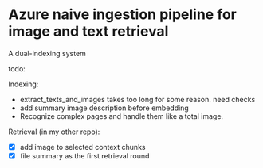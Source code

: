 # Azure naive ingestion pipeline for image and text retrieval

A dual-indexing system

todo:

Indexing:
- extract_texts_and_images takes too long for some reason. need checks
- add summary image description before embedding
- Recognize complex pages and handle them like a total image.


Retrieval (in my other repo):
- [x] add image to selected context chunks
- [x] file summary as the first retrieval round
